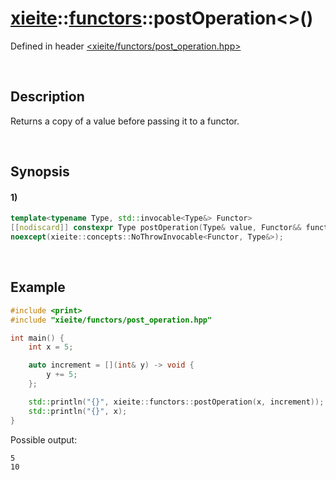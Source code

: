 # [xieite](../../xieite.md)\:\:[functors](../../functors.md)\:\:postOperation\<\>\(\)
Defined in header [<xieite/functors/post_operation.hpp>](../../../include/xieite/functors/post_operation.hpp)

&nbsp;

## Description
Returns a copy of a value before passing it to a functor.

&nbsp;

## Synopsis
#### 1)
```cpp
template<typename Type, std::invocable<Type&> Functor>
[[nodiscard]] constexpr Type postOperation(Type& value, Functor&& functor)
noexcept(xieite::concepts::NoThrowInvocable<Functor, Type&>);
```

&nbsp;

## Example
```cpp
#include <print>
#include "xieite/functors/post_operation.hpp"

int main() {
    int x = 5;

    auto increment = [](int& y) -> void {
        y += 5;
    };

    std::println("{}", xieite::functors::postOperation(x, increment));
    std::println("{}", x);
}
```
Possible output:
```
5
10
```
